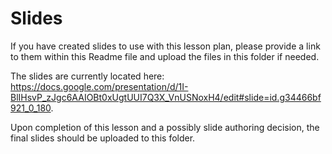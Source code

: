 # Slides

If you have created slides to use with this lesson plan, please provide a link to them within this Readme file and upload the files in this folder if needed.

The slides are currently located here: https://docs.google.com/presentation/d/1I-BlIHsvP_zJgc6AAIOBt0xUgtUUI7Q3X_VnUSNoxH4/edit#slide=id.g34466bf921_0_180.

Upon completion of this lesson and a possibly slide authoring decision, the final slides should be uploaded to this folder. 
